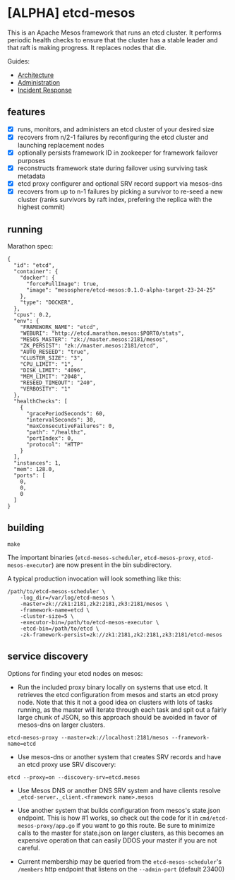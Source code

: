 # [ALPHA] etcd-mesos
This is an Apache Mesos framework that runs an etcd cluster.  It performs periodic health checks to ensure that the cluster has a stable leader and that raft is making progress.  It replaces nodes that die.

Guides:
* [Architecture](docs/architecture.md)
* [Administration](docs/administration.md)
* [Incident Response](docs/response.md)

## features

- [x] runs, monitors, and administers an etcd cluster of your desired size
- [x] recovers from n/2-1 failures by reconfiguring the etcd cluster and launching replacement nodes
- [x] optionally persists framework ID in zookeeper for framework failover purposes
- [x] reconstructs framework state during failover using surviving task metadata
- [x] etcd proxy configurer and optional SRV record support via mesos-dns
- [x] recovers from up to n-1 failures by picking a survivor to re-seed a new cluster (ranks survivors by raft index, prefering the replica with the highest commit)

## running

Marathon spec:
```
{
  "id": "etcd",
  "container": {
    "docker": {
      "forcePullImage": true,
      "image": "mesosphere/etcd-mesos:0.1.0-alpha-target-23-24-25"
    },
    "type": "DOCKER",
  },
  "cpus": 0.2,
  "env": {
    "FRAMEWORK_NAME": "etcd",
    "WEBURI": "http://etcd.marathon.mesos:$PORT0/stats",
    "MESOS_MASTER": "zk://master.mesos:2181/mesos",
    "ZK_PERSIST": "zk://master.mesos:2181/etcd",
    "AUTO_RESEED": "true",
    "CLUSTER_SIZE": "3",
    "CPU_LIMIT": "1",
    "DISK_LIMIT": "4096",
    "MEM_LIMIT": "2048",
    "RESEED_TIMEOUT": "240",
    "VERBOSITY": "1"
  },
  "healthChecks": [
    {
      "gracePeriodSeconds": 60,
      "intervalSeconds": 30,
      "maxConsecutiveFailures": 0,
      "path": "/healthz",
      "portIndex": 0,
      "protocol": "HTTP"
    }
  ],
  "instances": 1,
  "mem": 128.0,
  "ports": [
    0,
    0,
    0
  ]
}
```

## building

```
make
```

The important binaries (`etcd-mesos-scheduler`, `etcd-mesos-proxy`, `etcd-mesos-executor`) are now present in the bin subdirectory.

A typical production invocation will look something like this:
```
/path/to/etcd-mesos-scheduler \
    -log_dir=/var/log/etcd-mesos \
    -master=zk://zk1:2181,zk2:2181,zk3:2181/mesos \
    -framework-name=etcd \
    -cluster-size=5 \
    -executor-bin=/path/to/etcd-mesos-executor \
    -etcd-bin=/path/to/etcd \
    -zk-framework-persist=zk://zk1:2181,zk2:2181,zk3:2181/etcd-mesos
```

## service discovery
Options for finding your etcd nodes on mesos:

* Run the included proxy binary locally on systems that use etcd.  It retrieves the etcd configuration from mesos and starts an etcd proxy node.  Note that this it not a good idea on clusters with lots of tasks running, as the master will iterate through each task and spit out a fairly large chunk of JSON, so this approach should be avoided in favor of mesos-dns on larger clusters.
```
etcd-mesos-proxy --master=zk://localhost:2181/mesos --framework-name=etcd
```

* Use mesos-dns or another system that creates SRV records and have an etcd proxy use SRV discovery:
```
etcd --proxy=on --discovery-srv=etcd.mesos
```

* Use Mesos DNS or another DNS SRV system and have clients resolve `_etcd-server._client.<framework name>.mesos`

* Use another system that builds configuration from mesos's state.json endpoint.  This is how #1 works, so check out the code for it in `cmd/etcd-mesos-proxy/app.go` if you want to go this route.  Be sure to minimize calls to the master for state.json on larger clusters, as this becomes an expensive operation that can easily DDOS your master if you are not careful.
* Current membership may be queried from the `etcd-mesos-scheduler`'s `/members` http endpoint that listens on the `--admin-port` (default 23400)

